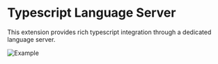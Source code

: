 # Typescript Language Server

This extension provides rich typescript integration through a dedicated language server.

![Example](https://raw.githubusercontent.com/apexskier/nova-typescript/v0.0.1/typescript.novaextension/Images/README/example.png)

<!--
Logo credit: https://github.com/remojansen/logo.ts/blob/master/ts.svg
-->
